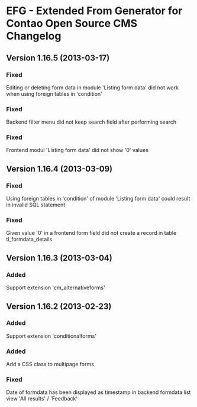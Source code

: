 EFG - Extended From Generator for Contao Open Source CMS Changelog
==================================================================

Version 1.16.5 (2013-03-17)
---------------------------------

### Fixed
Editing or deleting form data in module 'Listing form data' did not work when using foreign tables in 'condition'

### Fixed
Backend filter menu did not keep search field after performing search

### Fixed
Frontend modul 'Listing form data' did not show '0' values


Version 1.16.4 (2013-03-09)
---------------------------

### Fixed
Using foreign tables in 'condition' of module 'Listing form data' could result in invalid SQL statement

### Fixed
Given value '0' in a frontend form field did not create a record in table tl_formdata_details


Version 1.16.3 (2013-03-04)
---------------------------

### Added
Support extension 'cm_alternativeforms'


Version 1.16.2 (2013-02-23)
---------------------------

### Added
Support extension 'conditionalforms'

### Added
Add a CSS class to multipage forms

### Fixed
Date of formdata has been displayed as timestamp in backend formdata list view
'All results' / 'Feedback'

